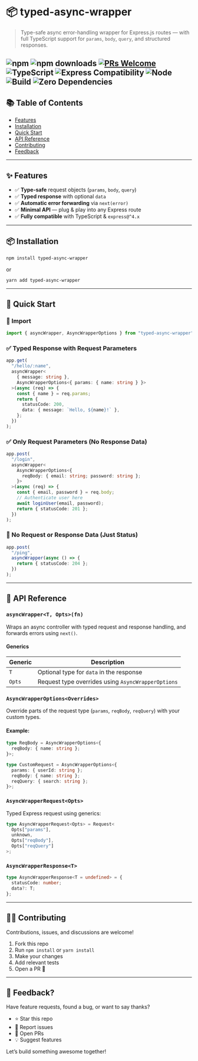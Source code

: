# 📦 typed-async-wrapper

> Type-safe async error-handling wrapper for Express.js routes — with full TypeScript support for `params`, `body`, `query`, and structured responses.

![npm](https://img.shields.io/npm/v/typed-async-wrapper.svg)
![npm downloads](https://img.shields.io/npm/dm/typed-async-wrapper.svg)
[![PRs Welcome](https://img.shields.io/badge/PRs-welcome-brightgreen.svg)](https://github.com/OmprakashD20/typed-async-wrapper/pulls)
![TypeScript](https://img.shields.io/badge/TypeScript-Strict-blue.svg?logo=typescript)
![Express Compatibility](https://img.shields.io/badge/Express.js-4.x%20%7C%205.x%20compatible-lightgrey)
![Node](https://img.shields.io/badge/Node.js-18%2B-green.svg?logo=node.js)
![Build](https://img.shields.io/badge/Build-Passing-brightgreen.svg)
![Zero Dependencies](https://img.shields.io/badge/dependencies-0-brightgreen)
---

## 📚 Table of Contents

- [Features](#-features)
- [Installation](#-installation)
- [Quick Start](#-quick-start)
- [API Reference](#-api-reference)
- [Contributing](#-contributing)
- [Feedback](#-feedback)
<!-- - [Future Improvements](#-future-improvements) -->

---

## ✨ Features

- ✅ **Type-safe** request objects (`params`, `body`, `query`)
- ✅ **Typed response** with optional `data`
- ✅ **Automatic error forwarding** via `next(error)`
- ✅ **Minimal API** — plug & play into any Express route
- ✅ **Fully compatible** with TypeScript & `express@^4.x`

---

## 📦 Installation

```bash
npm install typed-async-wrapper 
````

or

```bash
yarn add typed-async-wrapper
```

---

## 🚀 Quick Start

### 📁 Import

```ts
import { asyncWrapper, AsyncWrapperOptions } from "typed-async-wrapper";
```

### ✅ Typed Response with Request Parameters

```ts
app.get(
  "/hello/:name",
  asyncWrapper<
    { message: string },
    AsyncWrapperOptions<{ params: { name: string } }>
  >(async (req) => {
    const { name } = req.params;
    return {
      statusCode: 200,
      data: { message: `Hello, ${name}!` },
    };
  })
);
```

### ✅ Only Request Parameters (No Response Data)

```ts
app.post(
  "/login",
  asyncWrapper<
    AsyncWrapperOptions<{
      reqBody: { email: string; password: string };
    }>
  >(async (req) => {
    const { email, password } = req.body;
    // Authenticate user here
    await loginUser(email, password);
    return { statusCode: 201 };
  })
);
```

### 🧪 No Request or Response Data (Just Status)

```ts
app.post(
  "/ping",
  asyncWrapper(async () => {
    return { statusCode: 204 };
  })
);
```

---

## 🧠 API Reference

### `asyncWrapper<T, Opts>(fn)`

Wraps an async controller with typed request and response handling, and forwards errors using `next()`.

#### Generics

| Generic | Description                                        |
| ------- | -------------------------------------------------- |
| `T`     | Optional type for `data` in the response           |
| `Opts`  | Request type overrides using `AsyncWrapperOptions` |


### `AsyncWrapperOptions<Overrides>`

Override parts of the request type (`params`, `reqBody`, `reqQuery`) with your custom types.

#### Example:

```ts
type ReqBody = AsyncWrapperOptions<{
  reqBody: { name: string };
}>;

type CustomRequest = AsyncWrapperOptions<{
  params: { userId: string };
  reqBody: { name: string };
  reqQuery: { search: string };
}>;
```

### `AsyncWrapperRequest<Opts>`

Typed Express request using generics:

```ts
type AsyncWrapperRequest<Opts> = Request<
  Opts["params"],
  unknown,
  Opts["reqBody"],
  Opts["reqQuery"]
>;
```

### `AsyncWrapperResponse<T>`

```ts
type AsyncWrapperResponse<T = undefined> = {
  statusCode: number;
  data?: T;
};
```

---

## 🧑‍💻 Contributing

Contributions, issues, and discussions are welcome!

1. Fork this repo
2. Run `npm install` or `yarn install`
3. Make your changes
4. Add relevant tests
5. Open a PR 🙌

---

<!-- ## 📈 Future Improvements

✅ = done, 🧪 = in testing, 📝 = planned

--- -->

## 💬 Feedback?

Have feature requests, found a bug, or want to say thanks?

* ⭐ Star this repo
* 🐛 Report issues
* 🤝 Open PRs
* 💡 Suggest features

Let’s build something awesome together!
